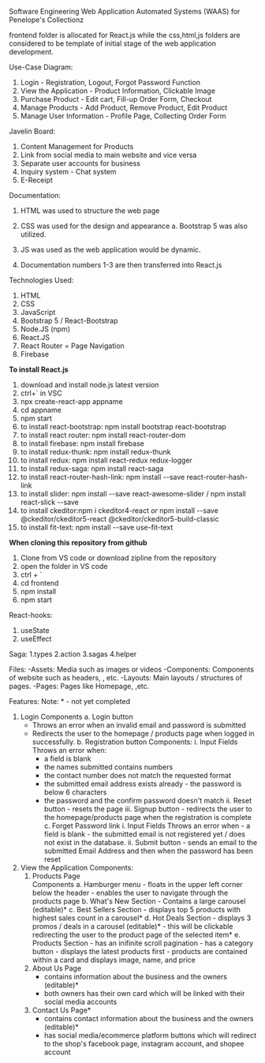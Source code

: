 Software Engineering
Web Application Automated Systems (WAAS) for Penelope's Collectionz

frontend folder is allocated for React.js while the css,html,js folders are considered to be template of initial stage of the web application development.

Use-Case Diagram:

1. Login - Registration, Logout, Forgot Password Function
2. View the Application - Product Information, Clickable Image
3. Purchase Product - Edit cart, Fill-up Order Form, Checkout
4. Manage Products - Add Product, Remove Product, Edit Product
5. Manage User Information - Profile Page, Collecting Order Form

Javelin Board:

1. Content Management for Products
2. Link from social media to main website and vice versa
3. Separate user accounts for business
4. Inquiry system - Chat system
5. E-Receipt

Documentation:

1. HTML was used to structure the web page
2. CSS was used for the design and appearance
   a. Bootstrap 5 was also utilized.
3. JS was used as the web application would be dynamic.

4. Documentation numbers 1-3 are then transferred into React.js

Technologies Used:

1. HTML
2. CSS
3. JavaScript
4. Bootstrap 5 / React-Bootstrap
5. Node.JS (npm)
6. React.JS
7. React Router = Page Navigation
8. Firebase

**To install React.js**

1. download and install node.js latest version
2. ctrl+` in VSC
3. npx create-react-app appname
4. cd appname
5. npm start
6. to install react-bootstrap: npm install bootstrap react-bootstrap
7. to install react router: npm install react-router-dom
8. to install firebase: npm install firebase
9. to install redux-thunk: npm install redux-thunk
10. to install redux: npm install react-redux redux-logger
11. to install redux-saga: npm install react-saga
12. to install react-router-hash-link: npm install --save react-router-hash-link
13. to install slider: npm install --save react-awesome-slider / npm install react-slick --save
14. to install ckeditor:npm i ckeditor4-react _or_ npm install --save @ckeditor/ckeditor5-react @ckeditor/ckeditor5-build-classic
15. to install fit-text: npm install --save use-fit-text

**When cloning this repository from github**

1. Clone from VS code or download zipline from the repository
2. open the folder in VS code
3. ctrl + `
4. cd frontend
5. npm install
6. npm start

React-hooks:

1. useState
2. useEffect

Saga:
1.types
2.action
3.sagas
4.helper

Files:
-Assets: Media such as images or videos
-Components: Components of website such as headers, , etc.
-Layouts: Main layouts / structures of pages.
-Pages: Pages like Homepage, ,etc.

Features:
Note: \* - not yet completed

1. Login
   Components
   a. Login button
   - Throws an error when an invalid email and password is submitted
   - Redirects the user to the homepage / products page when logged in successfully.
     b. Registration button
     Components:
     i. Input Fields
     Throws an error when:
     - a field is blank
     - the names submitted contains numbers
     - the contact number does not match the requested format
     - the submitted email address exists already - the password is below 6 characters
     - the password and the confirm password doesn't match
       ii. Reset button - resets the page
       iii. Signup button - redirects the user to the homepage/products page when the registration is complete
       c. Forget Password link
       i. Input Fields
       Throws an error when - a field is blank - the submitted email is not registered yet / does not exist in the database.
       ii. Submit button - sends an email to the submitted Email Address and then when the password has been reset
2. View the Application
   Components:
   1. Products Page  
      Components
      a. Hamburger menu - floats in the upper left corner below the header - enables the user to navigate through the products page
      b. What's New Section - Contains a large carousel (editable)\*
      c. Best Sellers Section - displays top 5 products with highest sales count in a carousel*
      d. Hot Deals Section - displays 3 promos / deals in a carousel (editable)* - this will be clickable redirecting the user to the product page of the selected item\*
      e. Products Section - has an inifinite scroll pagination - has a category button - displays the latest products first - products are contained within a card and displays image, name, and price
   2. About Us Page
      - contains information about the business and the owners (editable)\*
      - both owners has their own card which will be linked with their social media accounts
   3. Contact Us Page\*
      - contains contact information about the business and the owners (editable)\*
      - has social media/ecommerce platform buttons which will redirect to the shop's facebook page, instagram account, and shopee account
